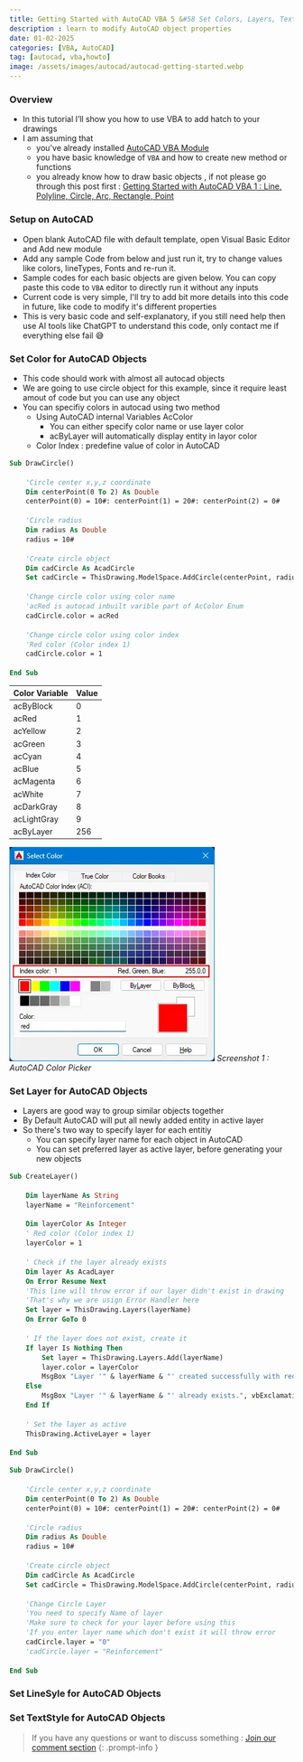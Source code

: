 ```yaml
---
title: Getting Started with AutoCAD VBA 5 &#58 Set Colors, Layers, Text Style, LineTypes
description : learn to modify AutoCAD object properties
date: 01-02-2025
categories: [VBA, AutoCAD]
tag: [autocad, vba,howto]
image: /assets/images/autocad/autocad-getting-started.webp
---
```


### Overview
- In this tutorial I’ll show you how to use VBA to add hatch to your drawings
- I am assuming that 
  - you've already installed [AutoCAD VBA Module](https://www.autodesk.com/support/technical/article/caas/tsarticles/ts/3kxk0RyvfWTfSfAIrcmsLQ.html)
  - you have basic knowledge of `VBA` and how to create new method or functions
  - you already know how to draw basic objects , if not please go through this post first : [Getting Started with AutoCAD VBA 1 : Line, Polyline, Circle, Arc, Rectangle, Point](/posts/autocad-vba-getting-started-1/)

### Setup on AutoCAD
- Open blank AutoCAD file with default template, open Visual Basic Editor and Add new module
- Add any sample Code from below and just run it, try to change values like colors, lineTypes, Fonts and re-run it.
- Sample codes for each basic objects are given below. You can copy paste this code to `VBA` editor to directly run it without any inputs
- Current code is very simple, I'll try to add bit more details into this code in future, like code to modify it's different properties
- This is very basic code and self-explanatory, if you still need help then use AI tools like ChatGPT to understand this code, only contact me if everything else fail 😅

### Set Color for AutoCAD Objects
- This code should work with almost all autocad objects
- We are going to use circle object for this example, since it require least amout of code but you can use any object
- You can specifiy colors in autocad using two method
  - Using AutoCAD internal Variables AcColor
    - You can either specify color name or use layer color
    - acByLayer will automatically display entity in layor color
  - Color Index : predefine value of color in AutoCAD 

```vb
Sub DrawCircle()
       
    'Circle center x,y,z coordinate
    Dim centerPoint(0 To 2) As Double
    centerPoint(0) = 10#: centerPoint(1) = 20#: centerPoint(2) = 0#
     
    'Circle radius
    Dim radius As Double
    radius = 10#
     
    'Create circle object
    Dim cadCircle As AcadCircle
    Set cadCircle = ThisDrawing.ModelSpace.AddCircle(centerPoint, radius)
    
    'Change circle color using color name
    'acRed is autocad inbuilt varible part of AcColor Enum
    cadCircle.color = acRed

    'Change circle color using color index
    'Red color (Color index 1)
    cadCircle.color = 1
  
End Sub
```

| Color Variable | Value |
| -------------- | ----- |
| acByBlock      | 0     |
| acRed          | 1     |
| acYellow       | 2     |
| acGreen        | 3     |
| acCyan         | 4     |
| acBlue         | 5     |
| acMagenta      | 6     |
| acWhite        | 7     |
| acDarkGray     | 8     |
| acLightGray    | 9     |
| acByLayer      | 256   |

![AutoCAD Color Picker](/assets/images/autocad/autocad-color-picker.webp)
_Screenshot 1 : AutoCAD Color Picker_

### Set Layer for AutoCAD Objects
- Layers are good way to group similar objects together
- By Default AutoCAD will put all newly added entity in active layer
- So there's two way to specify layer for each entitiy
  - You can specify layer name for each object in AutoCAD
  - You can set preferred layer as active layer, before generating your new objects

```vb
Sub CreateLayer()

    Dim layerName As String
    layerName = "Reinforcement"
    
    Dim layerColor As Integer
    ' Red color (Color index 1)
    layerColor = 1
    
    ' Check if the layer already exists
    Dim layer As AcadLayer
    On Error Resume Next
    'This line will throw error if our layer didn't exist in drawing
    'That's why we are usign Error Handler here
    Set layer = ThisDrawing.Layers(layerName)
    On Error GoTo 0
    
    ' If the layer does not exist, create it
    If layer Is Nothing Then
        Set layer = ThisDrawing.Layers.Add(layerName)
        layer.color = layerColor
        MsgBox "Layer '" & layerName & "' created successfully with red color.", vbInformation
    Else
        MsgBox "Layer '" & layerName & "' already exists.", vbExclamation
    End If
    
    ' Set the layer as active
    ThisDrawing.ActiveLayer = layer
    
End Sub
```
```vb
Sub DrawCircle()
       
    'Circle center x,y,z coordinate
    Dim centerPoint(0 To 2) As Double
    centerPoint(0) = 10#: centerPoint(1) = 20#: centerPoint(2) = 0#
     
    'Circle radius
    Dim radius As Double
    radius = 10#
     
    'Create circle object
    Dim cadCircle As AcadCircle
    Set cadCircle = ThisDrawing.ModelSpace.AddCircle(centerPoint, radius)
    
    'Change Circle Layer
    'You need to specify Name of layer
    'Make sure to check for your layer before using this
    'If you enter layer name which don't exist it will throw error
    cadCircle.layer = "0"
    'cadCircle.layer = "Reinforcement"
    
End Sub
```

### Set LineSyle for AutoCAD Objects

### Set TextStyle for AutoCAD Objects



> If you have any questions or want to discuss something : [Join our comment section](https://www.reddit.com/r/NodesAutomations/comments/1if1rs3/getting_started_with_autocad_vba_5_set_colors/)
{: .prompt-info }
